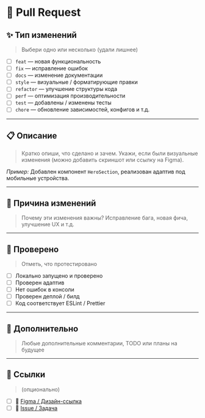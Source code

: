 # 🧩 Pull Request

## ✨ Тип изменений

> Выбери одно или несколько (удали лишнее)

- [ ] `feat` — новая функциональность
- [ ] `fix` — исправление ошибок
- [ ] `docs` — изменение документации
- [ ] `style` — визуальные / форматирующие правки
- [ ] `refactor` — улучшение структуры кода
- [ ] `perf` — оптимизация производительности
- [ ] `test` — добавлены / изменены тесты
- [ ] `chore` — обновление зависимостей, конфигов и т.д.

---

## 📋 Описание

> Кратко опиши, что сделано и зачем.
> Укажи, если были визуальные изменения (можно добавить скриншот или ссылку на Figma).

_Пример:_
Добавлен компонент `HeroSection`, реализован адаптив под мобильные устройства.

---

## 🧠 Причина изменений

> Почему эти изменения важны?
> Исправление бага, новая фича, улучшение UX и т.д.

---

## 🧪 Проверено

> Отметь, что протестировано

- [ ] Локально запущено и проверено
- [ ] Проверен адаптив
- [ ] Нет ошибок в консоли
- [ ] Проверен деплой / билд
- [ ] Код соответствует ESLint / Prettier

---

## 🧷 Дополнительно

> Любые дополнительные комментарии, TODO или планы на будущее

---

## 🧾 Ссылки

> (опционально)

- [ ] 🔗 [Figma / Дизайн-ссылка](https://www.figma.com/file/...)
- [ ] 🐞 [Issue / Задача](https://github.com/Alyreniko/alyreniko.github.io/issues/...)

